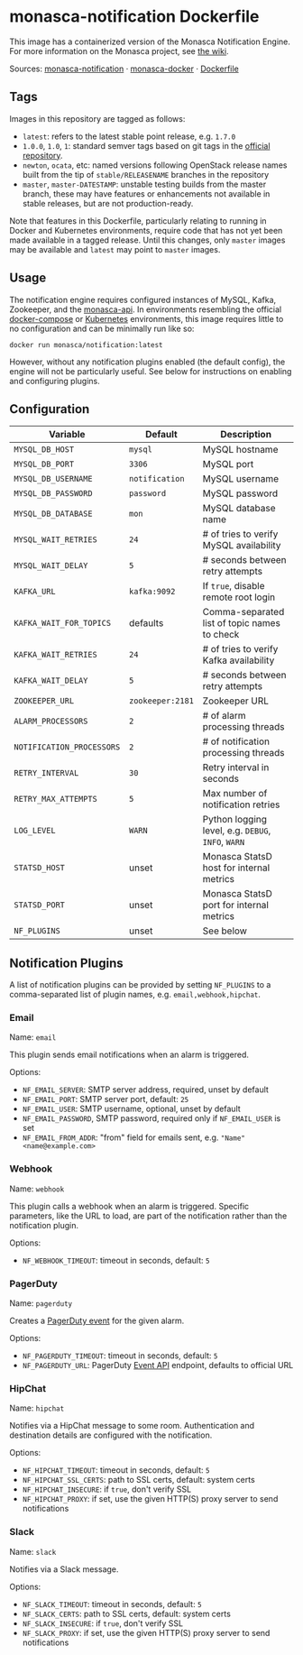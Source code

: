 monasca-notification Dockerfile
===============================

This image has a containerized version of the Monasca Notification Engine. For
more information on the Monasca project, see [the wiki][1].

Sources: [monasca-notification][2] &middot; [monasca-docker][3] &middot; [Dockerfile][4]

Tags
----

Images in this repository are tagged as follows:

 * `latest`: refers to the latest stable point release, e.g. `1.7.0`
 * `1.0.0`, `1.0`, `1`: standard semver tags based on git tags in the
   [official repository][2].
 * `newton`, `ocata`, etc: named versions following OpenStack release names
   built from the tip of `stable/RELEASENAME` branches in the repository
 * `master`, `master-DATESTAMP`: unstable testing builds from the master branch,
   these may have features or enhancements not available in stable releases, but
   are not production-ready.

Note that features in this Dockerfile, particularly relating to running in
Docker and Kubernetes environments, require code that has not yet been made
available in a tagged release. Until this changes, only `master` images may be
available and `latest` may point to `master` images.

Usage
-----

The notification engine requires configured instances of MySQL, Kafka,
Zookeeper, and the [monasca-api][5]. In environments resembling the official
[docker-compose][3] or [Kubernetes][6] environments, this image requires little
to no configuration and can be minimally run like so:

    docker run monasca/notification:latest

However, without any notification plugins enabled (the default config), the
engine will not be particularly useful. See below for instructions on enabling
and configuring plugins.

Configuration
-------------

| Variable             | Default        | Description                              |
|----------------------|----------------|------------------------------------------|
| `MYSQL_DB_HOST`      | `mysql`        | MySQL hostname                           |
| `MYSQL_DB_PORT`      | `3306`         | MySQL port                               |
| `MYSQL_DB_USERNAME`  | `notification` | MySQL username                           |
| `MYSQL_DB_PASSWORD`  | `password`     | MySQL password                           |
| `MYSQL_DB_DATABASE`  | `mon`          | MySQL database name                      |
| `MYSQL_WAIT_RETRIES` | `24`           | # of tries to verify MySQL availability  |
| `MYSQL_WAIT_DELAY`   | `5`            | # seconds between retry attempts         |
| `KAFKA_URL`          | `kafka:9092`   | If `true`, disable remote root login     |
| `KAFKA_WAIT_FOR_TOPICS` | defaults    | Comma-separated list of topic names to check |
| `KAFKA_WAIT_RETRIES` | `24`           | # of tries to verify Kafka availability  |
| `KAFKA_WAIT_DELAY`   | `5`            | # seconds between retry attempts         |
| `ZOOKEEPER_URL`      | `zookeeper:2181` | Zookeeper URL                          |
| `ALARM_PROCESSORS`   | `2`            | # of alarm processing threads            |
| `NOTIFICATION_PROCESSORS` | `2`       | # of notification processing threads     |
| `RETRY_INTERVAL`     | `30`           | Retry interval in seconds                |
| `RETRY_MAX_ATTEMPTS` | `5`            | Max number of notification retries       |
| `LOG_LEVEL`          | `WARN`         | Python logging level, e.g. `DEBUG`, `INFO`, `WARN` |
| `STATSD_HOST`        | unset          | Monasca StatsD host for internal metrics |
| `STATSD_PORT`        | unset          | Monasca StatsD port for internal metrics |
| `NF_PLUGINS`         | unset          | See below                                |

Notification Plugins
--------------------

A list of notification plugins can be provided by setting `NF_PLUGINS` to a
comma-separated list of plugin names, e.g. `email,webhook,hipchat`.

### Email

Name: `email`

This plugin sends email notifications when an alarm is triggered.

Options:
 * `NF_EMAIL_SERVER`: SMTP server address, required, unset by default
 * `NF_EMAIL_PORT`: SMTP server port, default: `25`
 * `NF_EMAIL_USER`: SMTP username, optional, unset by default
 * `NF_EMAIL_PASSWORD`, SMTP password, required only if `NF_EMAIL_USER` is set
 * `NF_EMAIL_FROM_ADDR`: "from" field for emails sent, e.g.
   `"Name" <name@example.com>`

### Webhook

Name: `webhook`

This plugin calls a webhook when an alarm is triggered. Specific parameters,
like the URL to load, are part of the notification rather than the notification
plugin.

Options:
 * `NF_WEBHOOK_TIMEOUT`: timeout in seconds, default: `5`

### PagerDuty

Name: `pagerduty`

Creates a [PagerDuty event][7] for the given alarm.

Options:
 * `NF_PAGERDUTY_TIMEOUT`: timeout in seconds, default: `5`
 * `NF_PAGERDUTY_URL`: PagerDuty [Event API][7] endpoint, defaults to official
   URL

### HipChat

Name: `hipchat`

Notifies via a HipChat message to some room. Authentication and destination
details are configured with the notification.

Options:
 * `NF_HIPCHAT_TIMEOUT`: timeout in seconds, default: `5`
 * `NF_HIPCHAT_SSL_CERTS`: path to SSL certs, default: system certs
 * `NF_HIPCHAT_INSECURE`: if `true`, don't verify SSL
 * `NF_HIPCHAT_PROXY`: if set, use the given HTTP(S) proxy server to send
   notifications

### Slack

Name: `slack`

Notifies via a Slack message.

Options:
* `NF_SLACK_TIMEOUT`: timeout in seconds, default: `5`
* `NF_SLACK_CERTS`: path to SSL certs, default: system certs
* `NF_SLACK_INSECURE`: if `true`, don't verify SSL
* `NF_SLACK_PROXY`: if set, use the given HTTP(S) proxy server to send
  notifications


[1]: https://wiki.openstack.org/wiki/Monasca
[2]: https://github.com/openstack/monasca-notification/
[3]: https://github.com/hpcloud-mon/monasca-docker/
[4]: https://github.com/hpcloud-mon/monasca-docker/blob/master/monasca-notification/Dockerfile
[5]: https://hub.docker.com/r/monasca/api/
[6]: https://github.com/hpcloud-mon/monasca-docker/blob/master/k8s/
[7]: https://v2.developer.pagerduty.com/docs/events-api
